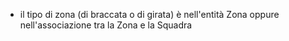 - il tipo di zona (di braccata o di girata) è nell'entità Zona oppure nell'associazione tra la Zona e la Squadra

